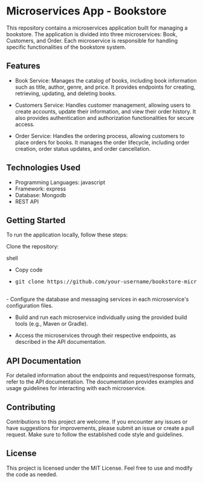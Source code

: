 # Microservices App - Bookstore
This repository contains a microservices application built for managing a bookstore. The application is divided into three microservices: Book, Customers, and Order. Each microservice is responsible for handling specific functionalities of the bookstore system.

## Features
- Book Service: Manages the catalog of books, including book information such as title, author, genre, and price. It provides endpoints for creating, retrieving, updating, and deleting books.

- Customers Service: Handles customer management, allowing users to create accounts, update their information, and view their order history. It also provides authentication and authorization functionalities for secure access.

- Order Service: Handles the ordering process, allowing customers to place orders for books. It manages the order lifecycle, including order creation, order status updates, and order cancellation.

## Technologies Used
- Programming Languages: javascript
- Framework: express
- Database: Mongodb
- REST API

## Getting Started
To run the application locally, follow these steps:

Clone the repository:

shell
- Copy code
- <pre>
  git clone https://github.com/your-username/bookstore-microservices.git

</pre>
- Configure the database and messaging services in each microservice's configuration files.

- Build and run each microservice individually using the provided build tools (e.g., Maven or Gradle).

- Access the microservices through their respective endpoints, as described in the API documentation.

## API Documentation
For detailed information about the endpoints and request/response formats, refer to the API documentation. The documentation provides examples and usage guidelines for interacting with each microservice.

## Contributing
Contributions to this project are welcome. If you encounter any issues or have suggestions for improvements, please submit an issue or create a pull request. Make sure to follow the established code style and guidelines.

## License
This project is licensed under the MIT License. Feel free to use and modify the code as needed.


